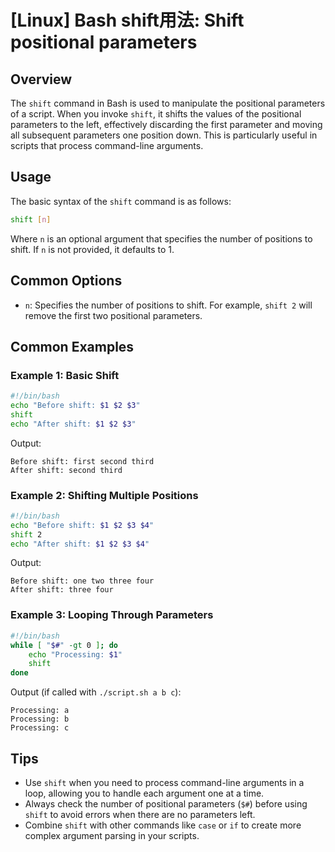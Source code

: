 # [Linux] Bash shift用法: Shift positional parameters

## Overview
The `shift` command in Bash is used to manipulate the positional parameters of a script. When you invoke `shift`, it shifts the values of the positional parameters to the left, effectively discarding the first parameter and moving all subsequent parameters one position down. This is particularly useful in scripts that process command-line arguments.

## Usage
The basic syntax of the `shift` command is as follows:

```bash
shift [n]
```

Where `n` is an optional argument that specifies the number of positions to shift. If `n` is not provided, it defaults to 1.

## Common Options
- `n`: Specifies the number of positions to shift. For example, `shift 2` will remove the first two positional parameters.

## Common Examples

### Example 1: Basic Shift
```bash
#!/bin/bash
echo "Before shift: $1 $2 $3"
shift
echo "After shift: $1 $2 $3"
```
Output:
```
Before shift: first second third
After shift: second third 
```

### Example 2: Shifting Multiple Positions
```bash
#!/bin/bash
echo "Before shift: $1 $2 $3 $4"
shift 2
echo "After shift: $1 $2 $3 $4"
```
Output:
```
Before shift: one two three four
After shift: three four 
```

### Example 3: Looping Through Parameters
```bash
#!/bin/bash
while [ "$#" -gt 0 ]; do
    echo "Processing: $1"
    shift
done
```
Output (if called with `./script.sh a b c`):
```
Processing: a
Processing: b
Processing: c
```

## Tips
- Use `shift` when you need to process command-line arguments in a loop, allowing you to handle each argument one at a time.
- Always check the number of positional parameters (`$#`) before using `shift` to avoid errors when there are no parameters left.
- Combine `shift` with other commands like `case` or `if` to create more complex argument parsing in your scripts.